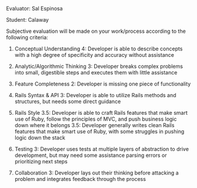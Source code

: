 Evaluator: Sal Espinosa

Student: Calaway

Subjective evaluation will be made on your work/process according to the following criteria:

1. Conceptual Understanding
4: Developer is able to describe concepts with a high degree of specificity and accuracy without assistance

2. Analytic/Algorithmic Thinking
3: Developer breaks complex problems into small, digestible steps and executes them with little assistance

3. Feature Completeness
2: Developer is missing one piece of functionality

4. Rails Syntax & API
3: Developer is able to utilize Rails methods and structures, but needs some direct guidance

5. Rails Style
3.5: Developer is able to craft Rails features that make smart use of Ruby, follow the principles of MVC, and push business logic down where it belongs
3.5: Developer generally writes clean Rails features that make smart use of Ruby, with some struggles in pushing logic down the stack

6. Testing
3: Developer uses tests at multiple layers of abstraction to drive development, but may need some assistance parsing errors or prioritizing next steps

7. Collaboration
3: Developer lays out their thinking before attacking a problem and integrates feedback through the process

